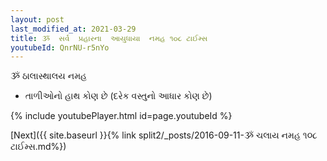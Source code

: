 ```yaml
---
layout: post
last_modified_at: 2021-03-29
title: ૐ  સર્વ  પ્રહારના  આયુધાયા  નમહ ૧૦૮ ટાઈમ્સ
youtubeId: QnrNU-r5nYo
---
```

 
 
 ૐ ઠાલાસ્થાલય નમહ  
 
 -  તાળીઓનો હાથ કોણ છે (દરેક વસ્તુનો આધાર કોણ છે) 
 
  
 
  
 
 
 
 
 
 


{% include youtubePlayer.html id=page.youtubeId %}
 
[Next]({{ site.baseurl }}{% link  split2/_posts/2016-09-11-ૐ ચલાય નમહ ૧૦૮ ટાઈમ્સ.md%})
 
